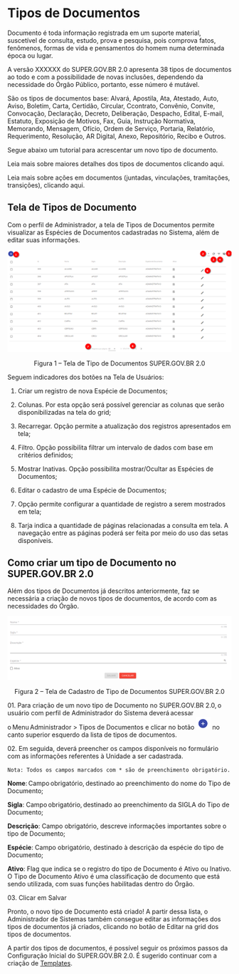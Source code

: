 # Tipos de Documentos

Documento é toda informação registrada em um suporte material, suscetível de consulta, estudo, prova e pesquisa, pois comprova fatos, fenômenos, formas de vida e pensamentos do homem numa determinada época ou lugar.

A versão XXXXXX do SUPER.GOV.BR 2.0 apresenta 38 tipos de documentos ao todo e com a possibilidade de novas inclusões, dependendo da necessidade do Órgão Público, portanto, esse número é mutável. 

São os tipos de documentos base: Alvará, Apostila, Ata, Atestado, Auto, Aviso, Boletim, Carta, Certidão, Circular, Ccontrato, Convênio, Convite, Convocação, Declaração, Decreto, Deliberação, Despacho, Edital, E-mail, Estatuto, Exposição de Motivos, Fax, Guia, Instrução Normativa, Memorando, Mensagem, Ofício, Ordem de Serviço, Portaria, Relatório, Requerimento, Resolução, AR Digital, Anexo, Repositório,  Recibo e Outros. 

Segue abaixo um tutorial para acrescentar um novo tipo de documento. 

Leia mais sobre maiores detalhes dos tipos de documentos clicando aqui.

Leia mais sobre ações em documentos (juntadas, vinculações, tramitações, transições), clicando aqui.


## Tela de Tipos de Documento


Com o perfil de Administrador, a tela de Tipos de Documentos permite visualizar as Espécies de Documentos cadastradas no Sistema, além de editar suas informações. 
 

<img src="../../_static/images/Tipos de Documentos - Tela Principal.png"/>
<p style="text-align: center;">Figura 1 – Tela de Tipo de Documentos SUPER.GOV.BR 2.0</p> 

Seguem indicadores dos botões na Tela de Usuários: 

1) Criar um registro de nova Espécie de Documentos;

2) Colunas. Por esta opção será possível gerenciar as colunas que serão disponibilizadas na tela do grid;

3) Recarregar. Opção permite a atualização dos registros apresentados em tela;

4) Filtro. Opção possibilita filtrar um intervalo de dados com base em critérios definidos;

5) Mostrar Inativas. Opção possibilita mostrar/Ocultar as Espécies de Documentos;

6) Editar o cadastro de uma Espécie de Documentos;

7) Opção permite configurar a quantidade de registro a serem mostrados em tela;

8) Tarja indica a quantidade de páginas relacionadas a consulta em tela. A navegação entre as páginas poderá ser feita por meio do uso das setas disponíveis. 


## Como criar um tipo de Documento no SUPER.GOV.BR 2.0 

Além dos tipos de Documentos já descritos anteriormente, faz se necessária a criação de novos tipos de documentos, de acordo com as necessidades do Órgão. 

<img src="../../_static/images/Tipos de Documentos - Tela de cadastro.png"/>
<p style="text-align: center;">Figura 2 – Tela de Cadastro de Tipo de Documentos SUPER.GOV.BR 2.0</p>

01\. Para criação de um novo tipo de Documento no SUPER.GOV.BR 2.0, o usuário com perfil de Administrador do Sistema deverá acessar o Menu Administrador > Tipos de Documentos e clicar no botão <img src="../../_static/images/Botão de Inclusão (+).png" alt="Botão de Inclusão (+)" style="zoom: 50%;" /> no canto superior esquerdo da lista de tipos de documentos. 

02\. Em seguida, deverá preencher os campos disponíveis no formulário com as informações referentes à Unidade a ser cadastrada.

```{note}
Nota: Todos os campos marcados com * são de preenchimento obrigatório.
```

**Nome**: Campo obrigatório, destinado ao preenchimento do nome do Tipo de Documento; 

**Sigla**: Campo obrigatório, destinado ao preenchimento da SIGLA do Tipo de Documento; 

**Descrição**: Campo obrigatório, descreve informações importantes sobre o tipo de Documento; 

**Espécie**: Campo obrigatório, destinado à descrição da espécie do tipo de Documento; 

**Ativo**: Flag que indica se o registro do tipo de Documento é Ativo ou Inativo. O Tipo de Documento Ativo é uma classificação de documento que está sendo utilizada, com suas funções habilitadas dentro do Órgão.

03\. Clicar em Salvar

Pronto, o novo tipo de Documento está criado! 
A partir dessa lista, o Administrador de Sistemas também consegue editar as informações dos tipos de documentos já criados, clicando no botão de Editar na grid dos tipos de documentos.

A partir dos tipos de documentos, é possível seguir os próximos passos da Configuração Inicial do SUPER.GOV.BR 2.0. É sugerido continuar com a criação de [Templates](configuraçao/Templates.md).
